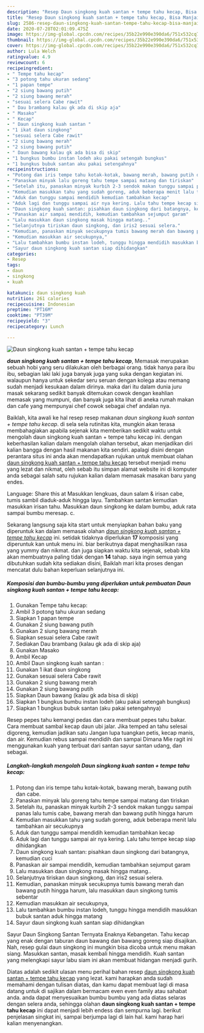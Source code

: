 ```yaml
---
description: "Resep Daun singkong kuah santan + tempe tahu kecap, Bisa Manjain Lidah"
title: "Resep Daun singkong kuah santan + tempe tahu kecap, Bisa Manjain Lidah"
slug: 2586-resep-daun-singkong-kuah-santan-tempe-tahu-kecap-bisa-manjain-lidah
date: 2020-07-28T02:01:09.475Z
image: https://img-global.cpcdn.com/recipes/35b22e990e390da6/751x532cq70/daun-singkong-kuah-santan-tempe-tahu-kecap-foto-resep-utama.jpg
thumbnail: https://img-global.cpcdn.com/recipes/35b22e990e390da6/751x532cq70/daun-singkong-kuah-santan-tempe-tahu-kecap-foto-resep-utama.jpg
cover: https://img-global.cpcdn.com/recipes/35b22e990e390da6/751x532cq70/daun-singkong-kuah-santan-tempe-tahu-kecap-foto-resep-utama.jpg
author: Lula Welch
ratingvalue: 4.9
reviewcount: 6
recipeingredient:
- " Tempe tahu kecap"
- "3 potong tahu ukuran sedang"
- "1 papan tempe"
- "2 siung bawang putih"
- "2 siung bawang merah"
- "sesuai selera Cabe rawit"
- " Dau brambang kalau gk ada di skip aja"
- " Masako"
- " Kecap"
- " Daun singkong kuah santan "
- "1 ikat daun singkong"
- "sesuai selera Cabe rawit"
- "2 siung bawang merah"
- "2 siung bawang putih"
- " Daun bawang kalau gk ada bisa di skip"
- "1 bungkus bumbu instan lodeh aku pakai setengah bungkus"
- "1 bungkus bubuk santan aku pakai setengahnya"
recipeinstructions:
- "Potong dan iris tempe tahu kotak-kotak, bawang merah, bawang putih dan cabe."
- "Panaskan minyak lalu goreng tahu tempe sampai matang dan tiriskan"
- "Setelah itu, panaskan minyak kurbih 2-3 sendok makan tunggu sampai panas lalu tumis cabe, bawang merah dan bawang putih hingga harum"
- "Kemudian masukkan tahu yang sudah goreng, aduk beberapa menit lalu tambahkan air secukupnya"
- "Aduk dan tunggu sampai mendidih kemudian tambahkan kecap"
- "Aduk lagi dan tunggu sampai air nya kering. Lalu tahu tempe kecap siap dihidangkan"
- "Daun singkong kuah santan: pisahkan daun singkong dari batangnya, kemudian cuci"
- "Panaskan air sampai mendidih, kemudian tambahkan sejumput garam"
- "Lalu masukkan daun singkong masak hingga matang.."
- "Selanjutnya tiriskan daun singkong, dan iris2 sesuai selera."
- "Kemudian, panaskan minyak secukupnya tumis bawang merah dan bawang putih hingga harum, lalu masukkan daun singkong tumis sebentar"
- "Kemudian masukkan air secukupnya,"
- "Lalu tambahkan bumbu instan lodeh, tunggu hingga mendidih masukkan bubuk santan aduk hingga matang"
- "Sayur daun singkong kuah santan siap dihidangkan"
categories:
- Resep
tags:
- daun
- singkong
- kuah

katakunci: daun singkong kuah 
nutrition: 261 calories
recipecuisine: Indonesian
preptime: "PT16M"
cooktime: "PT39M"
recipeyield: "3"
recipecategory: Lunch

---
```



![Daun singkong kuah santan + tempe tahu kecap](https://img-global.cpcdn.com/recipes/35b22e990e390da6/751x532cq70/daun-singkong-kuah-santan-tempe-tahu-kecap-foto-resep-utama.jpg)

<b><i>daun singkong kuah santan + tempe tahu kecap</i></b>, Memasak merupakan sebuah hobi yang seru dilakukan oleh berbagai orang. tidak hanya para ibu ibu, sebagian laki laki juga banyak juga yang suka dengan kegiatan ini. walaupun hanya untuk sekedar seru seruan dengan kolega atau memang sudah menjadi kesukaan dalam dirinya. maka dari itu dalam dunia juru masak sekarang sedikit banyak ditemukan cowok dengan keahlian memasak yang mumpuni, dan banyak juga kita lihat di aneka rumah makan dan cafe yang mempunyai chef cowok sebagai chef andalan nya.

Baiklah, kita awali ke hal resep resep makanan <i>daun singkong kuah santan + tempe tahu kecap</i>. di sela sela rutinitas kita, mungkin akan terasa membahagiakan apabila sejenak kita memberikan sedikit waktu untuk mengolah daun singkong kuah santan + tempe tahu kecap ini. dengan keberhasilan kalian dalam mengolah olahan tersebut, akan menjadikan diri kalian bangga dengan hasil makanan kita sendiri. apalagi disini dengan perantara situs ini anda akan mendapatkan rujukan untuk membuat olahan <u>daun singkong kuah santan + tempe tahu kecap</u> tersebut menjadi menu yang lezat dan nikmat, oleh sebab itu simpan alamat website ini di komputer anda sebagai salah satu rujukan kalian dalam memasak masakan baru yang endes.

Language: Share this at Masukkan lengkuas, daun salam &amp; irisan cabe, tumis sambil diaduk-aduk hingga layu. Tambahkan santan kemudian masukkan irisan tahu. Masukkan daun singkong ke dalam bumbu, aduk rata sampai bumbu meresap. c.


Sekarang langsung saja kita start untuk menyiapkan bahan baku yang diperuntuk kan dalam memasak olahan <u><i>daun singkong kuah santan + tempe tahu kecap</i></u> ini. setidak tidaknya diperlukan <b>17</b> komposisi yang diperuntuk kan untuk menu ini. biar berikutnya dapat menghasilkan rasa yang yummy dan nikmat. dan juga siapkan waktu kita sejenak, sebab kita akan membuatnya paling tidak dengan <b>14</b> tahap. saya ingin semua yang dibutuhkan sudah kita sediakan disini, Baiklah mari kita proses dengan mencatat dulu bahan keperluan selanjutnya ini.

<!--inarticleads1-->

##### Komposisi dan bumbu-bumbu yang diperlukan untuk pembuatan Daun singkong kuah santan + tempe tahu kecap:

1. Gunakan  Tempe tahu kecap:
1. Ambil 3 potong tahu ukuran sedang
1. Siapkan 1 papan tempe
1. Gunakan 2 siung bawang putih
1. Gunakan 2 siung bawang merah
1. Siapkan sesuai selera Cabe rawit
1. Sediakan  Dau brambang (kalau gk ada di skip aja)
1. Gunakan  Masako
1. Ambil  Kecap
1. Ambil  Daun singkong kuah santan :
1. Gunakan 1 ikat daun singkong
1. Gunakan sesuai selera Cabe rawit
1. Gunakan 2 siung bawang merah
1. Gunakan 2 siung bawang putih
1. Siapkan  Daun bawang (kalau gk ada bisa di skip)
1. Siapkan 1 bungkus bumbu instan lodeh (aku pakai setengah bungkus)
1. Siapkan 1 bungkus bubuk santan (aku pakai setengahnya)


Resep pepes tahu kemangi pedas dan cara membuat pepes tahu bakar. Cara membuat sambal kecap daun ubi jalar. Jika temped an tahu selesai digoreng, kemudian jadikan satu Jangan lupa tuangkan petis, kecap manis, dan air. Kemudian rebus sampai mendidih dan sampai Dimana Mie ragit ini menggunakan kuah yang terbuat dari santan sayur santan udang, dan sebagai. 

<!--inarticleads2-->

##### Langkah-langkah mengolah Daun singkong kuah santan + tempe tahu kecap:

1. Potong dan iris tempe tahu kotak-kotak, bawang merah, bawang putih dan cabe.
1. Panaskan minyak lalu goreng tahu tempe sampai matang dan tiriskan
1. Setelah itu, panaskan minyak kurbih 2-3 sendok makan tunggu sampai panas lalu tumis cabe, bawang merah dan bawang putih hingga harum
1. Kemudian masukkan tahu yang sudah goreng, aduk beberapa menit lalu tambahkan air secukupnya
1. Aduk dan tunggu sampai mendidih kemudian tambahkan kecap
1. Aduk lagi dan tunggu sampai air nya kering. Lalu tahu tempe kecap siap dihidangkan
1. Daun singkong kuah santan: pisahkan daun singkong dari batangnya, kemudian cuci
1. Panaskan air sampai mendidih, kemudian tambahkan sejumput garam
1. Lalu masukkan daun singkong masak hingga matang..
1. Selanjutnya tiriskan daun singkong, dan iris2 sesuai selera.
1. Kemudian, panaskan minyak secukupnya tumis bawang merah dan bawang putih hingga harum, lalu masukkan daun singkong tumis sebentar
1. Kemudian masukkan air secukupnya,
1. Lalu tambahkan bumbu instan lodeh, tunggu hingga mendidih masukkan bubuk santan aduk hingga matang
1. Sayur daun singkong kuah santan siap dihidangkan


Sayur Daun Singkong Santan Ternyata Enaknya Kebangetan. Tahu kecap yang enak dengan taburan daun bawang dan bawang goreng siap disajikan. Nah, resep gulai daun singkong ini mungkin bisa dicoba untuk menu makan siang. Masukkan santan, masak kembali hingga mendidih. Kuah santan yang melengkapi sayur labu siam ini akan membuat hidangan menjadi gurih. 

Diatas adalah sedikit ulasan menu perihal bahan resep <u>daun singkong kuah santan + tempe tahu kecap</u> yang lezat. kami harapkan anda sudah memahami dengan tulisan diatas, dan kamu dapat membuat lagi di masa datang untuk di sajikan dalam bermacam even even family atau sahabat anda. anda dapat menyesuaikan bumbu bumbu yang ada diatas selaras dengan selera anda, sehingga olahan <b>daun singkong kuah santan + tempe tahu kecap</b> ini dapat menjadi lebih endess dan sempurna lagi. berikut penjelasan singkat ini, sampai berjumpa lagi di lain hal. kami harap hari kalian menyenangkan.
